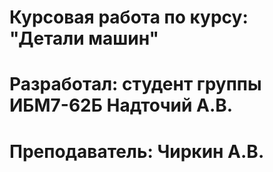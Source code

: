 # Курсовая работа по курсу: "Детали машин"
# Разработал: студент группы ИБМ7-62Б Надточий А.В. 
# Преподаватель: Чиркин А.В.
